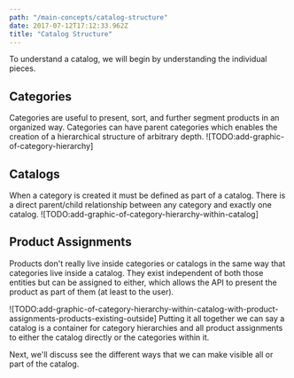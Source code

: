 ```yaml
---
path: "/main-concepts/catalog-structure"
date: 2017-07-12T17:12:33.962Z
title: "Catalog Structure"
---
```


To understand a catalog, we will begin by understanding the individual pieces.

## Categories

Categories are useful to present, sort, and further segment products in an organized way. Categories can have parent categories which enables the creation of a hierarchical structure of arbitrary depth.
![TODO:add-graphic-of-category-hierarchy]

## Catalogs

When a category is created it must be defined as part of a catalog. There is a direct parent/child relationship between any category and exactly one catalog.
![TODO:add-graphic-of-category-hierarchy-within-catalog]

## Product Assignments

Products don't really live inside categories or catalogs in the same way that categories live inside a catalog. They exist independent of both those entities but can be assigned to either, which allows the API to present the product as part of them (at least to the user).

![TODO:add-graphic-of-category-hierarchy-within-catalog-with-product-assignments-products-existing-outside]
Putting it all together we can say a catalog is a container for category hierarchies and all product assignments to either the catalog directly or the categories within it. 

Next, we'll discuss see the different ways that we can make visible all or part of the catalog.
